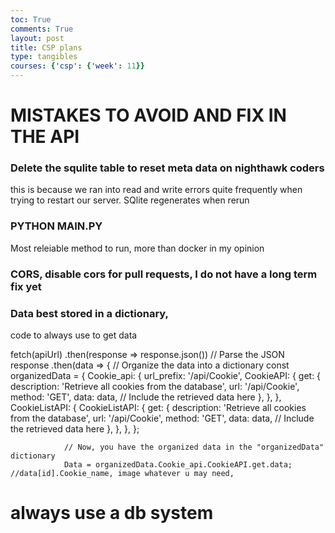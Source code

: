 ```yaml
---
toc: True
comments: True
layout: post
title: CSP plans
type: tangibles
courses: {'csp': {'week': 11}}
---
```


# MISTAKES TO AVOID AND FIX IN THE API

### Delete the squlite table to reset meta data on nighthawk coders

this is because we ran into read and write errors quite frequently when trying to restart our server.
SQlite regenerates when rerun



### PYTHON MAIN.PY

Most releiable method to run, more than docker in my opinion


### CORS, disable cors for pull requests, I do not have a long term fix yet

### Data best stored in a dictionary, 

code to always use to get data

 fetch(apiUrl)
            .then(response => response.json()) // Parse the JSON response
            .then(data => {
                // Organize the data into a dictionary
                const organizedData = {
                    Cookie_api: {
                        url_prefix: '/api/Cookie',
                        CookieAPI: {
                            get: {
                                description: 'Retrieve all cookies from the database',
                                url: '/api/Cookie',
                                method: 'GET',
                                data: data, // Include the retrieved data here
                            },
                        },
                    },
                    CookieListAPI: {
                        CookieListAPI: {
                            get: {
                                description: 'Retrieve all cookies from the database',
                                url: '/api/Cookie',
                                method: 'GET',
                                data: data, // Include the retrieved data here
                            },
                        },
                    },
                };

                // Now, you have the organized data in the "organizedData" dictionary
                Data = organizedData.Cookie_api.CookieAPI.get.data; //data[id].Cookie_name, image whatever u may need,

# always use a db system

